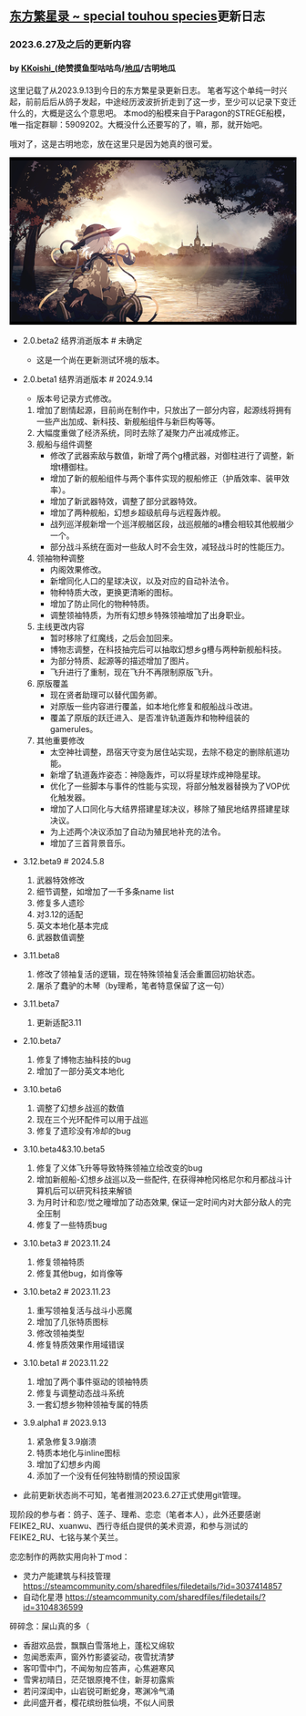 ## [东方繁星录 ~ special touhou species](https://steamcommunity.com/sharedfiles/filedetails/?id=1834433554)更新日志
### 2023.6.27及之后的更新内容
#### by [KKoishi_](https://github.com/Koishi-Satori)(绝赞摸鱼型咕咕鸟/[地瓜](https://steamcommunity.com/id/Satori_KKoishi)/古明地瓜

这里记载了从2023.9.13到今日的东方繁星录更新日志。
笔者写这个单纯一时兴起，前前后后从鸽子发起，中途经历波波折折走到了这一步，至少可以记录下变迁什么的，大概是这么个意思吧。
本mod的船模来自于Paragon的STREGE船模，唯一指定群聊：5909202。大概没什么还要写的了，嘛，那，就开始吧。

哦对了，这是古明地恋，放在这里只是因为她真的很可爱。

![古明地恋png](./koishi.png)

- 2.0.beta2 结界消逝版本 # 未确定
    - 这是一个尚在更新测试环境的版本。
- 2.0.beta1 结界消逝版本 # 2024.9.14
    - 版本号记录方式修改。
    1. 增加了剧情起源，目前尚在制作中，只放出了一部分内容，起源线将拥有一些产出加成、新科技、新舰船组件与新巨构等等。
    2. 大幅度重做了经济系统，同时去除了凝聚力产出减成修正。
    3. 舰船与组件调整
        - 修改了武器索敌与数值，新增了两个g槽武器，对御柱进行了调整，新增t槽御柱。
        - 增加了新的舰船组件与两个事件实现的舰船修正（护盾效率、装甲效率）。
        - 增加了新武器特效，调整了部分武器特效。
        - 增加了两种舰船，幻想乡超级航母与远程轰炸舰。
        - 战列巡洋舰新增一个巡洋舰艏区段，战巡舰艏的a槽会相较其他舰艏少一个。
        - 部分战斗系统在面对一些敌人时不会生效，减轻战斗时的性能压力。
    4. 领袖物种调整
        - 内阁效果修改。
        - 新增同化人口的星球决议，以及对应的自动补法令。
        - 物种特质大改，更换更清晰的图标。
        - 增加了防止同化的物种特质。
        - 调整领袖特质，为所有幻想乡特殊领袖增加了出身职业。
    5. 主线更改内容
        - 暂时移除了红魔线，之后会加回来。
        - 博物志调整，在科技抽完后可以抽取幻想乡g槽与两种新舰船科技。
        - 为部分特质、起源等的描述增加了图片。
        - 飞升进行了重制，现在飞升不再限制原版飞升。
    6. 原版覆盖
        - 现在贤者助理可以替代国务卿。
        - 对原版一些内容进行覆盖，如本地化修复和舰船战斗改进。
        - 覆盖了原版的跃迁进入、是否准许轨道轰炸和物种组装的gamerules。
    7. 其他重要修改
        - 太空神社调整，昂宿天守变为居住站实现，去除不稳定的删除航道功能。
        - 新增了轨道轰炸姿态：神隐轰炸，可以将星球炸成神隐星球。
        - 优化了一些脚本与事件的性能与实现，将部分触发器替换为了VOP优化触发器。 
        - 增加了人口同化与大结界搭建星球决议，移除了殖民地结界搭建星球决议。
        - 为上述两个决议添加了自动为殖民地补充的法令。
        - 增加了三首背景音乐。

- 3.12.beta9 # 2024.5.8
    1. 武器特效修改
    2. 细节调整，如增加了一千多条name list
    3. 修复多人遗珍
    4. 对3.12的适配
    5. 英文本地化基本完成
    6. 武器数值调整
- 3.11.beta8
    1. 修改了领袖复活的逻辑，现在特殊领袖复活会重置回初始状态。
    2. 屠杀了蠢驴的木琴（by理希，笔者特意保留了这一句）
- 3.11.beta7
    1. 更新适配3.11
- 2.10.beta7
    1. 修复了博物志抽科技的bug
    2. 增加了一部分英文本地化
- 3.10.beta6
    1. 调整了幻想乡战巡的数值
    2. 现在三个光环配件可以用于战巡
    3. 修复了遗珍没有冷却的bug

- 3.10.beta4&3.10.beta5
    1. 修复了义体飞升等导致特殊领袖立绘改变的bug
    2. 增加新舰船-幻想乡战巡以及一些配件, 在获得神枪冈格尼尔和月都战斗计算机后可以研究科技来解锁
    3. 为月时计和恋/觉之曈增加了动态效果, 保证一定时间内对大部分敌人的完全压制
    4. 修复了一些特质bug

- 3.10.beta3 # 2023.11.24
    1. 修复领袖特质
    2. 修复其他bug，如肖像等
- 3.10.beta2 # 2023.11.23
    1. 重写领袖复活与战斗小恶魔
    2. 增加了几张特质图标
    3. 修改领袖类型
    4. 修复特质效果作用域错误
- 3.10.beta1 # 2023.11.22
    1. 增加了两个事件驱动的领袖特质
    2. 修复与调整动态战斗系统
    3. 一套幻想乡物种领袖专属的特质

- 3.9.alpha1 # 2023.9.13
    1. 紧急修复3.9崩溃
    2. 特质本地化与inline图标
    3. 增加了幻想乡内阁
    4. 添加了一个没有任何独特剧情的预设国家

- 此前更新状态尚不可知，笔者推测2023.6.27正式使用git管理。


现阶段的参与者：鸽子、莲子、理希、恋恋（笔者本人），此外还要感谢FEIKE2_RU、xuanwu、西行寺纸白提供的美术资源，和参与测试的FEIKE2_RU、七铭与某个芙兰。

恋恋制作的两款实用向补丁mod：
- 灵力产能建筑与科技管理 https://steamcommunity.com/sharedfiles/filedetails/?id=3037414857
- 自动化星港 https://steamcommunity.com/sharedfiles/filedetails/?id=3104836599


碎碎念：屎山真的多（


- 香甜欢品尝，飘飘白雪落地上，蓬松又绵软
- 忽闻悉索声，窗外竹影婆娑动，夜雪扰清梦
- 客叩雪中门，不闻匆匆应答声，心焦避寒风
- 雪霁初晴日，茫茫银原掩不住，新芽初露紫
- 若问深闺中，山岩锐可断蛇身，寒渊冷气涌
- 此间盛开者，樱花缤纷胜仙境，不似人间景
